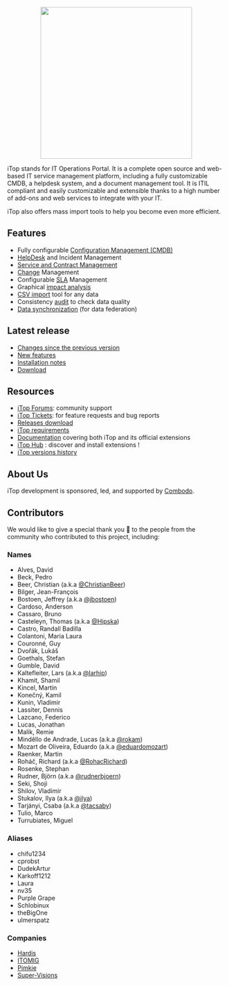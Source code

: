<p align="center"><a href="https://www.combodo.com/itop-193" target="_blank">
    <img src="https://www.combodo.com/logos/logo-itop-baseline.svg" width=350>
</a></p>


iTop stands for IT Operations Portal. It is a complete open source and web-based IT service management platform, including a fully customizable CMDB, a helpdesk system, and a document management tool. It is ITIL compliant and easily customizable and extensible thanks to a high number of add-ons and web services to integrate with your IT.

iTop also offers mass import tools to help you become even more efficient.

## Features
- Fully configurable [Configuration Management (CMDB)][10]
- [HelpDesk][11] and Incident Management
- [Service and Contract Management][12]
- [Change][13] Management
- Configurable [SLA][14] Management
- Graphical [impact analysis][15]
- [CSV import][16] tool for any data
- Consistency [audit][17] to check data quality
- [Data synchronization][18] (for data federation)


## Latest release

 - [Changes since the previous version][62]
 - [New features][63]
 - [Installation notes][64]
 - [Download][65]

[62]: https://www.itophub.io/wiki/page?id=latest:release:change_log
[63]: https://www.itophub.io/wiki/page?id=latest:release:start
[64]: https://www.itophub.io/wiki/page?id=latest:install:start
[65]: https://sourceforge.net/projects/itop/files/latest/download


## Resources

 - [iTop Forums][1]: community support
 - [iTop Tickets][2]: for feature requests and bug reports
 - [Releases download][3]
 - [iTop requirements][4]
 - [Documentation][5] covering both iTop and its official extensions
 - [iTop Hub][6] : discover and install extensions !
 - [iTop versions history][7]


[1]: https://sourceforge.net/p/itop/discussion/
[2]: https://sourceforge.net/p/itop/tickets/
[3]: https://sourceforge.net/projects/itop/files/itop/
[4]: https://www.itophub.io/wiki/page?id=latest:install:requirements
[5]: https://www.itophub.io/wiki
[6]: https://store.itophub.io/en_US/
[7]: .doc/itop-version-history.md

[10]: https://www.itophub.io/wiki/page?id=latest%3Adatamodel%3Astart#configuration_management_cmdb
[11]: https://www.itophub.io/wiki/page?id=latest%3Adatamodel%3Astart#ticketing
[12]: https://www.itophub.io/wiki/page?id=latest%3Adatamodel%3Astart#service_management
[13]: https://www.itophub.io/wiki/page?id=latest%3Adatamodel%3Astart#change_management
[14]: https://www.itophub.io/wiki/page?id=latest%3Aimplementation%3Astart#service_level_agreements_and_targets
[15]: https://www.itophub.io/wiki/page?id=latest%3Auser%3Aactions#relations
[16]: https://www.itophub.io/wiki/page?id=latest%3Auser%3Abulk_modify#uploading_data
[17]: https://www.itophub.io/wiki/page?id=latest%3Aadmin%3Aaudit
[18]: https://www.itophub.io/wiki/page?id=latest%3Aadvancedtopics%3Adata_synchro_overview



## About Us

iTop development is sponsored, led, and supported by [Combodo][0].

[0]: https://www.combodo.com


## Contributors

We would like to give a special thank you 🤗 to the people from the community who contributed to this project, including:

### Names

- Alves, David
- Beck, Pedro
- Beer, Christian (a.k.a [@ChristianBeer](https://www.github.com/ChristianBeer))
- Bilger, Jean-François
- Bostoen, Jeffrey (a.k.a [@jbostoen](https://www.github.com/jbostoen))
- Cardoso, Anderson
- Cassaro, Bruno
- Casteleyn, Thomas (a.k.a [@Hipska](https://www.github.com/Hipska))
- Castro, Randall Badilla
- Colantoni, Maria Laura
- Couronné, Guy
- Dvořák, Lukáš
- Goethals, Stefan
- Gumble, David
- Kaltefleiter, Lars (a.k.a [@larhip](https://www.github.com/larhip))
- Khamit, Shamil
- Kincel, Martin
- Konečný, Kamil
- Kunin, Vladimir
- Lassiter, Dennis
- Lazcano, Federico
- Lucas, Jonathan
- Malik, Remie
- Mindêllo de Andrade, Lucas (a.k.a [@rokam](https://www.github.com/rokam))
- Mozart de Oliveira, Eduardo (a.k.a [@eduardomozart](https://github.com/eduardomozart))
- Raenker, Martin
- Roháč, Richard (a.k.a [@RohacRichard](https://github.com/RohacRichard))
- Rosenke, Stephan
- Rudner, Björn (a.k.a [@rudnerbjoern](https://github.com/rudnerbjoern))
- Seki, Shoji
- Shilov, Vladimir
- Stukalov, Ilya (a.k.a [@ilya](https://www.github.com/ilya-stukalov))
- Tarjányi, Csaba (a.k.a [@tacsaby](https://github.com/tacsaby))
- Tulio, Marco
- Turrubiates, Miguel

### Aliases

- chifu1234
- cprobst
- DudekArtur
- Karkoff1212
- Laura
- nv35
- Purple Grape
- Schlobinux
- theBigOne
- ulmerspatz

### Companies

- [Hardis](https://www.hardis-group.com/)
- [ITOMIG](https://www.itomig.de/)
- [Pimkie](https://www.pimkie.com/)
- [Super-Visions](https://www.super-visions.com/)

